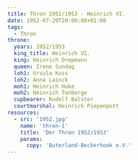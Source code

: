 ```yaml
---
title: Thron 1952/1953 - Heinrich VI.
date: 1952-07-20T20:00:00+01:00
tags:
  - Thron
throne:
  years: 1952/1953
  king_title: Heinrich VI.
  king: Heinrich Dropmann
  queen: Irene Sundag
  loh1: Ursula Kuss
  loh2: Anna Lainck
  moh1: Heinrich Huke
  moh2: Heinrich Tenberge
  cupbearer: Rudolf Balster
  courtmarshal: Heinrich Piepenpott
resources:
  - src: '1952.jpg'
    name: 'thron-1'
    title: 'Der Thron 1952/1953'
    params:
      copy: 'Buterland-Beckerhook e.V.'
---
```

